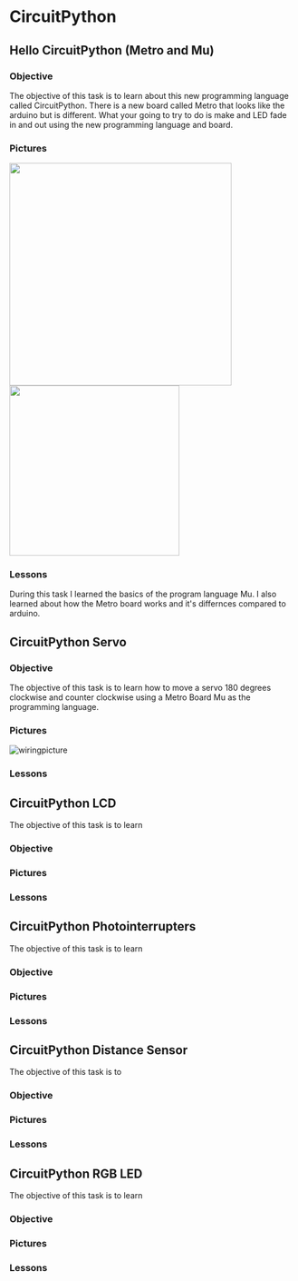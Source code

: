 # CircuitPython
## Hello CircuitPython (Metro and Mu)
### Objective
The objective of this task is to learn about this new programming language called CircuitPython. There is a new board called Metro that looks like the arduino but is different. What your going to try to do is make and LED fade in and out using the new programming language and board.

### Pictures

<img src="media/led_fade_schem.png" width="392px"/><img src="media/led_fade_bb.png" width="300px" />

### Lessons
During this task I learned the basics of the program language Mu. I also learned about how the Metro board works and it's differnces compared to arduino. 


## CircuitPython Servo

### Objective
The objective of this task is to learn how to move a servo 180 degrees clockwise and counter clockwise using a Metro Board Mu as the programming language.

### Pictures
![wiringpicture](https://user-images.githubusercontent.com/54993981/68686792-2e39bf80-053a-11ea-9003-1802b85f8b44.PNG)

### Lessons

## CircuitPython LCD
The objective of this task is to learn 
### Objective

### Pictures

### Lessons

## CircuitPython Photointerrupters
The objective of this task is to learn 
### Objective

### Pictures

### Lessons

## CircuitPython Distance Sensor
The objective of this task is to 
### Objective

### Pictures

### Lessons

## CircuitPython RGB LED
The objective of this task is to learn 
### Objective

### Pictures

### Lessons
